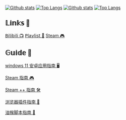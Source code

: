 [![Github stats](https://github-readme-stats.vercel.app/api?username=XTsat&show_icons=true#gh-light-mode-only)](https://github.com/XTsat#gh-light-mode-only)
[![Top Langs](https://github-readme-stats.vercel.app/api/top-langs/?username=XTsat#gh-light-mode-only)](https://github.com/XTsat#gh-light-mode-only)
[![Github stats](https://github-readme-stats.vercel.app/api?username=XTsat&theme=dark&show_icons=true#gh-dark-mode-only)](https://github.com/XTsat#gh-dark-mode-only)
[![Top Langs](https://github-readme-stats.vercel.app/api/top-langs/?username=XTsat&theme=dark#gh-dark-mode-only)](https://github.com/XTsat#gh-dark-mode-only)

## 𝕃𝕚𝕟𝕜𝕤 🔗

[𝖡𝗂𝗅𝗂𝖻𝗂𝗅𝗂 📺](https://space.bilibili.com/53283118)
[𝖯𝗅𝖺𝗒𝗅𝗂𝗌𝗍 🎵](https://music.163.com/#/user/home?id=283588276)
[Steam 🎮](https://steamcommunity.com/id/XTxiaotong)

## 𝔾𝕦𝕚𝕕𝕖 📒

[windows 11 安卓应用指南 🖥️](https://github.com/XTsat/Windows-11-Android-Guide)

[Steam 指南 🎮](https://github.com/XTsat/SteamGuide)

[Steam ++ 指南 🛠️](https://github.com/XTsat/SteamTools-Guide)

[浏览器插件指南 🧰](https://github.com/XTsat/Browser-Extensions-Guide)

[油猴脚本指南 🔧](https://github.com/XTsat/Tampermonkey-Guide)

<!-- 美术字体
𝔸𝔹𝔻𝔼𝔽𝔾𝕀𝕁𝕂𝕃𝕄𝕆𝕊𝕋𝕌𝕍𝕎𝕏𝕐

𝕒𝕓𝕔𝕕𝕖𝕗𝕘𝕙𝕚𝕛𝕜𝕝𝕞𝕟𝕠𝕡𝕢𝕣𝕤𝕥𝕦𝕧𝕨𝕩𝕪𝕫

𝟘𝟙𝟚𝟛𝟜𝟝𝟞𝟟𝟠𝟡
 -->

<!-- 脚注示例
1:Yadda yadda<a href="#note1" id="note1ref"><sup>1</sup></a>

<a id="note1" href="#note1ref"><sup>1</sup></a>Here is the footnote text.

2:Bla bla <sup id="a1">[1](#f1)</sup>

<b id="f1">[1]:</b> Footnote content here. [↩](#a1)

3:Here is a paragraph with an footnote <span id="a1">[[1]](#f1)</span>.

Footnotes
=========

1. <span id="f1"></span> This is a footnote. [$\hookleftarrow$](#a1)
-->

<!--
**XTsat/XTsat** is a ✨ _special_ ✨ repository because its `README.md` (this file) appears on your GitHub profile.

Here are some ideas to get you started:

- 🔭 I’m currently working on ...
- 🌱 I’m currently learning ...
- 👯 I’m looking to collaborate on ...
- 🤔 I’m looking for help with ...
- 💬 Ask me about ...
- 📫 How to reach me: ...
- 😄 Pronouns: ...
- ⚡ Fun fact: ...
-->
